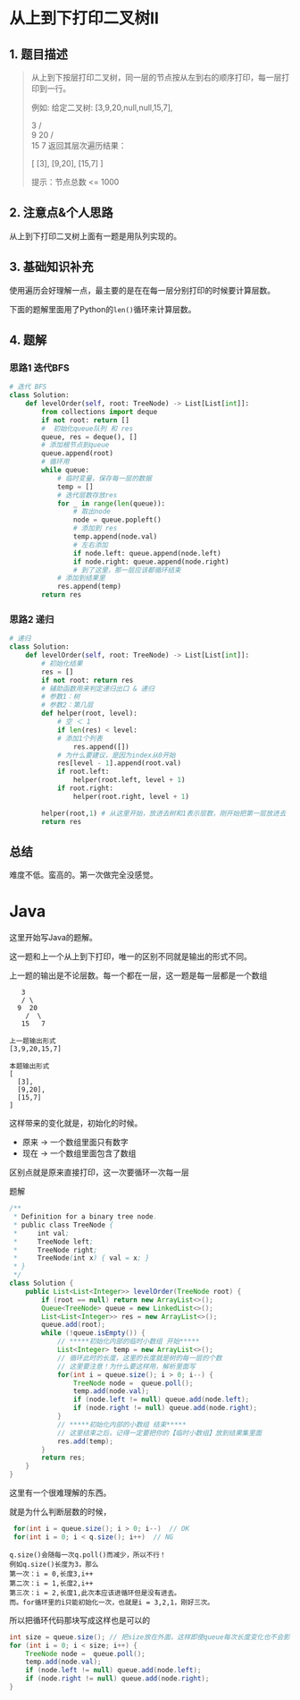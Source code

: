 

# 从上到下打印二叉树Ⅱ

## 1. 题目描述

> 从上到下按层打印二叉树，同一层的节点按从左到右的顺序打印，每一层打印到一行。
>
>  例如:
>给定二叉树: [3,9,20,null,null,15,7],
> 
> 3
>/ \
>    9  20
>     /  \
>   15   7
>    返回其层次遍历结果：
>    
> [
>[3],
> [9,20],
>   [15,7]
>   ]
>   
> 
>提示：节点总数 <= 1000
>

## 2. 注意点&个人思路

从上到下打印二叉树上面有一题是用队列实现的。

## 3. 基础知识补充

使用遍历会好理解一点，最主要的是在在每一层分别打印的时候要计算层数。

下面的题解里面用了Python的`len()`循环来计算层数。

## 4. 题解

### 思路1 迭代BFS

```python
# 迭代 BFS
class Solution:
    def levelOrder(self, root: TreeNode) -> List[List[int]]:
        from collections import deque
        if not root: return []
        #  初始化queue队列 和 res
        queue, res = deque(), []
        # 添加根节点到queue
        queue.append(root)
        # 循环用
        while queue:
            # 临时变量，保存每一层的数据
            temp = []
            # 迭代层数存放res
            for _ in range(len(queue)):
                # 取出node
                node = queue.popleft()
                # 添加到 res
                temp.append(node.val)
                # 左右添加
                if node.left: queue.append(node.left)
                if node.right: queue.append(node.right)
                # 到了这里，那一层应该都循环结束
            # 添加到结果里                
            res.append(temp)
        return res
```



### 思路2 递归

```python
# 递归
class Solution:
    def levelOrder(self, root: TreeNode) -> List[List[int]]:
        # 初始化结果
        res = []
        if not root: return res
        # 辅助函数用来判定递归出口 & 递归
        # 参数1：树
        # 参数2：第几层
        def helper(root, level):
            # 空 ＜ 1
            if len(res) < level:
            # 添加1个列表
                res.append([])
            # 为什么要建议，是因为index从0开始
            res[level - 1].append(root.val)
            if root.left:
                helper(root.left, level + 1)
            if root.right:
                helper(root.right, level + 1)
                
        helper(root,1) # 从这里开始，放进去树和1表示层数，刚开始把第一层放进去
        return res
```

## 总结

难度不低。蛮高的。第一次做完全没感觉。

# Java

这里开始写Java的题解。

这一题和上一个从上到下打印，唯一的区别不同就是输出的形式不同。

上一题的输出是不论层数。每一个都在一层，这一题是每一层都是一个数组

```
   3
   / \
  9  20
    /  \
   15   7
```

```
上一题输出形式
[3,9,20,15,7]

本题输出形式
[
  [3],
  [9,20],
  [15,7]
]
```

这样带来的变化就是，初始化的时候。

- 原来 → 一个数组里面只有数字
- 现在 → 一个数组里面包含了数组

区别点就是原来直接打印，这一次要循环一次每一层

题解

```java
/**
 * Definition for a binary tree node.
 * public class TreeNode {
 *     int val;
 *     TreeNode left;
 *     TreeNode right;
 *     TreeNode(int x) { val = x; }
 * }
 */
class Solution {
    public List<List<Integer>> levelOrder(TreeNode root) {
        if (root == null) return new ArrayList<>();
        Queue<TreeNode> queue = new LinkedList<>();
        List<List<Integer>> res = new ArrayList<>();
        queue.add(root);
        while (!queue.isEmpty()) {
            // *****初始化内部的临时小数组 开始*****
            List<Integer> temp = new ArrayList<>();
            // 循环此时的长度，这里的长度就是树的每一层的个数
            // 这里要注意！为什么要这样用，解析里面写
            for(int i = queue.size(); i > 0; i--) {
                TreeNode node =  queue.poll();
                temp.add(node.val);
                if (node.left != null) queue.add(node.left);
                if (node.right != null) queue.add(node.right);
            }
            // *****初始化内部的小数组 结束*****
            // 这里结束之后，记得一定要把你的【临时小数组】放到结果集里面
            res.add(temp);
        }
        return res;
    }
}
```

这里有一个很难理解的东西。

就是为什么判断层数的时候，

```java
 for(int i = queue.size(); i > 0; i--)  // OK
 for(int i = 0; i < q.size(); i++)  // NG
```

```
q.size()会随每一次q.poll()而减少，所以不行！
例如q.size()长度为3，那么
第一次：i = 0,长度3,i++
第二次：i = 1,长度2,i++
第三次：i = 2,长度1,此次本应该进循环但是没有进去。
而。for循环里的i只能初始化一次，也就是i = 3,2,1，刚好三次。
```

所以把循环代码那块写成这样也是可以的

```java
int size = queue.size(); // 把size放在外面，这样即使queue每次长度变化也不会影响到循环内部
for (int i = 0; i < size; i++) {
    TreeNode node =  queue.poll();
    temp.add(node.val);
    if (node.left != null) queue.add(node.left);
    if (node.right != null) queue.add(node.right);
}
```

